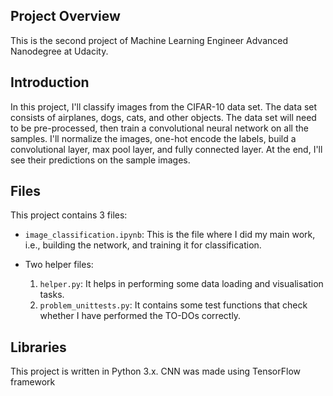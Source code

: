 ## Project Overview

This is the second project of Machine Learning Engineer Advanced Nanodegree at Udacity.

## Introduction

In this project, I'll classify images from the CIFAR-10 data set. The data set consists of airplanes, dogs, cats, and other objects. The data set will need to be pre-processed, then train a convolutional neural network on all the samples. I'll normalize the images, one-hot encode the labels, build a convolutional layer, max pool layer, and fully connected layer. At the end, I'll see their predictions on the sample images.

## Files

This project contains 3 files:
* `image_classification.ipynb`: This is the file where I did my main work, i.e., building the network, and training it for classification.

* Two helper files:
    1. `helper.py`: It helps in performing some data loading and visualisation tasks.
    2. `problem_unittests.py`: It contains some test functions that check whether I have performed the TO-DOs correctly.

## Libraries

This project is written in Python 3.x. CNN was made using TensorFlow framework